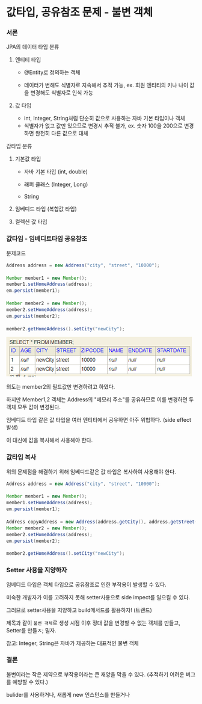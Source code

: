 # 값타입, 공유참조 문제 - 불변 객체

### 서론 

JPA의 데이터 타입 분류

1. 엔티티 타입

   - @Entity로 정의하는 객체

   - 데이터가 변해도 식별자로 지속해서 추적 가능, ex. 회원 엔티티의 키나 나이 값을 변경해도 식별자로 인식 가능
2. 값 타입

   - int, Integer, String처럼 단순히 값으로 사용하는 자바 기본 타입이나 객체
   - 식별자가 없고 값만 있으므로 변경시 추적 불가, ex. 숫자 100을 200으로 변경하면 완전히 다른 값으로 대체



갑타입 분류

1. 기본값 타입

   - 자바 기본 타입 (int, double)

   - 래퍼 클래스 (Integer, Long)

   - String

2. 임베디드 타입 (복합값 타입)

3. 컬렉션 값 타입



### 값타입 - 임베디트타입 공유참조

문제코드

```java
Address address = new Address("city", "street", "10000");

Member member1 = new Member();
member1.setHomeAddress(address);
em.persist(member1);

Member member2 = new Member();
member2.setHomeAddress(address);
em.persist(member2);

member2.getHomeAddress().setCity("newCity");
```

![image-20231017011334055](img/image-20231017011334055.png)

의도는 member2의 필드값만 변경하려고 하였다.

하지만 Member1,2 객체는 Address의 "메모리 주소"를 공유하므로 이를 변경하면 두 객체 모두 값이 변경된다.



임베디트 타입 같은 값 타입을 여러 엔티티에서 공유하면 아주 위헙하다. (side effect 발생)

이 대신에 값을 복사해서 사용해야 한다.



### 값타입 복사

위의 문제점을 해결하기 위해 임베디드같은 값 타입은 복사하여 사용해야 한다.

```java
Address address = new Address("city", "street", "10000");

Member member1 = new Member();
member1.setHomeAddress(address);
em.persist(member1);

Address copyAddress = new Address(address.getCity(), address.getStreet(), address.getZipcode());
Member member2 = new Member();
member2.setHomeAddress(address);
em.persist(member2);

member2.getHomeAddress().setCity("newCity");
```





### Setter 사용을 지양하자

임베디드 타입은 객체 타입으로 공유참조로 인한 부작용이 발생할 수 있다.

미숙한 개발자가 이를 고려하지 못해 setter사용으로 side impect를 일으킬 수 있다.

그러므로 setter사용을 지양하고 build메서드를 활용하자! (트랜드)



제목과 같이 `불변 객체`로 생성 시점 이후 정대 값을 변경할 수 없는 객체를 만들고, Setter를 만들ㅈ; 밀자.



참고: Integer, String은 자바가 제공하는 대표적인 불변 객체



### 결론

불변이라는 작은 제약으로 부작용이라는 큰 재앙을 막을 수 있다. (추적하기 어려운 버그를 예방할 수 있다.)

bulider를 사용하거나, 새롭게 new 인스턴스를 만들거나